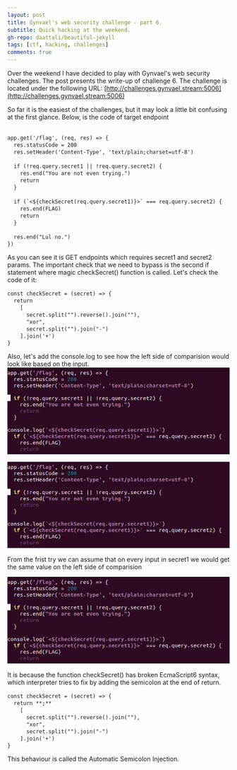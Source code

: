 ```yaml
---
layout: post
title: Gynvael's web security challenge - part 6.
subtitle: Quick hacking at the weekend.
gh-repo: daattali/beautiful-jekyll
tags: [ctf, hacking, challenges]
comments: true
---
```


Over the weekend I have decided to play with Gynvael's web security challenges. The post presents the write-up of challenge 6.
The challenge is located under the following URL:
[http://challenges.gynvael.stream:5006](http://challenges.gynvael.stream:5006)

So far it is the easiest of the challenges, but it may look a little bit confusing at the first glance. Below, is the code of target endpoint

```

app.get('/flag', (req, res) => {
  res.statusCode = 200
  res.setHeader('Content-Type', 'text/plain;charset=utf-8')

  if (!req.query.secret1 || !req.query.secret2) {
    res.end("You are not even trying.")
    return
  }

  if (`<${checkSecret(req.query.secret1)}>` === req.query.secret2) {
    res.end(FLAG)
    return
  }

  res.end("Lul no.")
})

```

As you can see it is GET endpoints which requires secret1 and secret2 params. The important check that we need to bypass is the second if statement where magic checkSecret() function is called. Let's check the code of it:

```
const checkSecret = (secret) => {
  return
    [
      secret.split("").reverse().join(""),
      "xor",
      secret.split("").join("-")
    ].join('+')
}
```

Also, let's add the console.log to see how the left side of comparision would look like based on the input.
![gyn_6](https://github.com/niebardzo/niebardzo.github.io/raw/master/img/2020-06-01-gyn6_1.png)

![gyn_6](https://github.com/niebardzo/niebardzo.github.io/raw/master/img/2020-06-01-gyn6_1.png)

From the frist try we can assume that on every input in secret1 we would get the same value on the left side of comparision **<undefined>**

![gyn_6](https://github.com/niebardzo/niebardzo.github.io/raw/master/img/2020-06-01-gyn6_1.png)

It is because the function checkSecret() has broken EcmaScript6 syntax, which interpreter tries to fix by adding the semicolon at the end of return.
```
const checkSecret = (secret) => {
  return **;**
    [
      secret.split("").reverse().join(""),
      "xor",
      secret.split("").join("-")
    ].join('+')
}
```

This behaviour is called the Automatic Semicolon Injection.